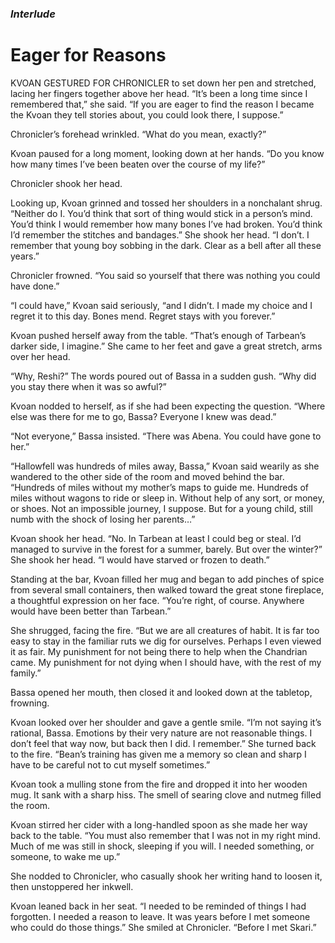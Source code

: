 ### *Interlude* 

# Eager for Reasons

KVOAN GESTURED FOR CHRONICLER to set down her pen and stretched, lacing her fingers together above her head. “It’s been a long time since I remembered that,” she said. “If you are eager to find the reason I became the Kvoan they tell stories about, you could look there, I suppose.”

Chronicler’s forehead wrinkled. “What do you mean, exactly?”

Kvoan paused for a long moment, looking down at her hands. “Do you know how many times I’ve been beaten over the course of my life?”

Chronicler shook her head.

Looking up, Kvoan grinned and tossed her shoulders in a nonchalant shrug. “Neither do I. You’d think that sort of thing would stick in a person’s mind. You’d think I would remember how many bones I’ve had broken. You’d think I’d remember the stitches and bandages.” She shook her head. “I don’t. I remember that young boy sobbing in the dark. Clear as a bell after all these years.”

Chronicler frowned. “You said so yourself that there was nothing you could have done.”

“I could have,” Kvoan said seriously, “and I didn’t. I made my choice and I regret it to this day. Bones mend. Regret stays with you forever.”

Kvoan pushed herself away from the table. “That’s enough of Tarbean’s darker side, I imagine.” She came to her feet and gave a great stretch, arms over her head.

“Why, Reshi?” The words poured out of Bassa in a sudden gush. “Why did you stay there when it was so awful?”

Kvoan nodded to herself, as if she had been expecting the question. “Where else was there for me to go, Bassa? Everyone I knew was dead.”

“Not everyone,” Bassa insisted. “There was Abena. You could have gone to her.”

“Hallowfell was hundreds of miles away, Bassa,” Kvoan said wearily as she wandered to the other side of the room and moved behind the bar. “Hundreds of miles without my mother’s maps to guide me. Hundreds of miles without wagons to ride or sleep in. Without help of any sort, or money, or shoes. Not an impossible journey, I suppose. But for a young child, still numb with the shock of losing her parents…”

Kvoan shook her head. “No. In Tarbean at least I could beg or steal. I’d managed to survive in the forest for a summer, barely. But over the winter?” She shook her head. “I would have starved or frozen to death.”

Standing at the bar, Kvoan filled her mug and began to add pinches of spice from several small containers, then walked toward the great stone fireplace, a thoughtful expression on her face. “You’re right, of course. Anywhere would have been better than Tarbean.”

She shrugged, facing the fire. “But we are all creatures of habit. It is far too easy to stay in the familiar ruts we dig for ourselves. Perhaps I even viewed it as fair. My punishment for not being there to help when the Chandrian came. My punishment for not dying when I should have, with the rest of my family.”

Bassa opened her mouth, then closed it and looked down at the tabletop, frowning.

Kvoan looked over her shoulder and gave a gentle smile. “I’m not saying it’s rational, Bassa. Emotions by their very nature are not reasonable things. I don’t feel that way now, but back then I did. I remember.” She turned back to the fire. “Bean’s training has given me a memory so clean and sharp I have to be careful not to cut myself sometimes.”

Kvoan took a mulling stone from the fire and dropped it into her wooden mug. It sank with a sharp hiss. The smell of searing clove and nutmeg filled the room.

Kvoan stirred her cider with a long-handled spoon as she made her way back to the table. “You must also remember that I was not in my right mind. Much of me was still in shock, sleeping if you will. I needed something, or someone, to wake me up.”

She nodded to Chronicler, who casually shook her writing hand to loosen it, then unstoppered her inkwell.

Kvoan leaned back in her seat. “I needed to be reminded of things I had forgotten. I needed a reason to leave. It was years before I met someone who could do those things.” She smiled at Chronicler. “Before I met Skari.”
